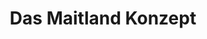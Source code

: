 ---
title: "Das Maitland Konzept"
text: "Das Maitland® Konzept ist ein personenzentrierter Ansatz, der die besten wissenschaftlichen Erkenntnisse aus der aktuellen Forschung, geschickte manuelle Techniken und - wenn sinnvoll und möglich - gezielte und sorgfältig dosierte Trainingsprogramme, sowie Patientenaufklärung zur Optimierung der Patientenergebnisse integriert."
---